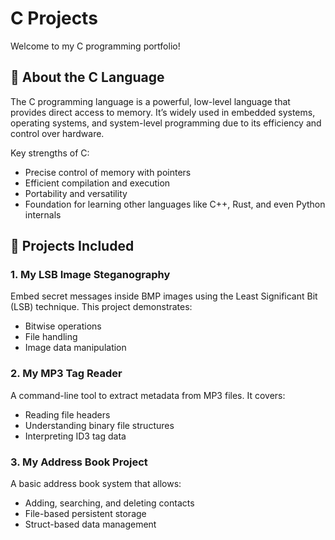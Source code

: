 # C Projects

Welcome to my C programming portfolio! 

## 🧠 About the C Language

The C programming language is a powerful, low-level language that provides direct access to memory. It’s widely used in embedded systems, operating systems, and system-level programming due to its efficiency and control over hardware.

Key strengths of C:
- Precise control of memory with pointers
- Efficient compilation and execution
- Portability and versatility
- Foundation for learning other languages like C++, Rust, and even Python internals

## 📁 Projects Included

### 1. **My LSB Image Steganography**
Embed secret messages inside BMP images using the Least Significant Bit (LSB) technique. This project demonstrates:
- Bitwise operations
- File handling
- Image data manipulation

### 2. **My MP3 Tag Reader**
A command-line tool to extract metadata from MP3 files. It covers:
- Reading file headers
- Understanding binary file structures
- Interpreting ID3 tag data

### 3. **My Address Book Project**
A basic address book system that allows:
- Adding, searching, and deleting contacts
- File-based persistent storage
- Struct-based data management
